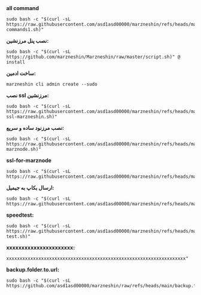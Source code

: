 <div>
<strong>all command</strong>
<pre><code>sudo bash -c "$(curl -sL https://raw.githubusercontent.com/asd1asd00000/marzneshin/refs/heads/main/all-commands1.sh)"</code></pre>
</div>



<div>
<strong>نصب پنل مرزنشین:</strong>
<pre><code>sudo bash -c "$(curl -sL https://github.com/marzneshin/Marzneshin/raw/master/script.sh)" @ install</code></pre>
</div>

<div>
<strong>ساخت ادمین:</strong>
<pre><code>marzneshin cli admin create --sudo</code></pre>
</div>
<div>
<strong>نصب ssl مرزنشین:</strong>
<pre><code>sudo bash -c "$(curl -sL https://raw.githubusercontent.com/asd1asd00000/marzneshin/refs/heads/main/nasbe-ssl-marzneshin.sh)"</code></pre>
</div>

<div>
<strong>نصب مرزنود ساده و سریع:</strong>
<pre><code>sudo bash -c "$(curl -sL https://raw.githubusercontent.com/asd1asd00000/marzneshin/refs/heads/main/nasbe-marznode.sh)"</code></pre>
</div>
<div>
<strong>ssl-for-marznode</strong>
<pre><code>sudo bash -c "$(curl -sL https://raw.githubusercontent.com/asd1asd00000/marzneshin/refs/heads/main/ssl_for_marznode.sh)"</code></pre>
</div>


<div>
<strong>ارسال بکاپ به جیمیل:</strong>
<pre><code>sudo bash -c "$(curl -sL https://raw.githubusercontent.com/asd1asd00000/marzneshin/refs/heads/main/backup.to.gmail.sh)"
</code></pre>
</div>
<div>
<strong>speedtest:</strong>
<pre><code>sudo bash -c "$(curl -sL https://raw.githubusercontent.com/asd1asd00000/marzneshin/refs/heads/main/speed-test.sh)"</code></pre>
</div>

<div>
<strong>xxxxxxxxxxxxxxxxxxxxxx:</strong>
<pre><code>xxxxxxxxxxxxxxxxxxxxxxxxxxxxxxxxxxxxxxxxxxxxxxxxxxxxxxxxxxxxxxxxxxx"</code></pre>
</div>

<div>
<strong>backup.folder.to.url:</strong>
<pre><code>sudo bash -c "$(curl -sL https://github.com/asd1asd00000/marzneshin/raw/refs/heads/main/backup.folder.to.url.sh)"
</code></pre>
</div>

